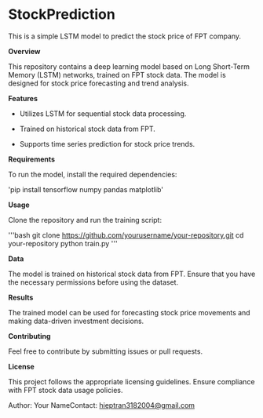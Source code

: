 # StockPrediction
This is a simple LSTM model to predict the stock price of FPT company.


**Overview**

This repository contains a deep learning model based on Long Short-Term Memory (LSTM) networks, trained on FPT stock data. The model is designed for stock price forecasting and trend analysis.


**Features**

 - Utilizes LSTM for sequential stock data processing.

 - Trained on historical stock data from FPT.

 - Supports time series prediction for stock price trends.


**Requirements**

To run the model, install the required dependencies:

'pip install tensorflow numpy pandas matplotlib'

**Usage**

Clone the repository and run the training script:

'''bash
git clone https://github.com/yourusername/your-repository.git
cd your-repository
python train.py
'''

**Data**

The model is trained on historical stock data from FPT. Ensure that you have the necessary permissions before using the dataset.


**Results**

The trained model can be used for forecasting stock price movements and making data-driven investment decisions.


**Contributing**

Feel free to contribute by submitting issues or pull requests.


**License**

This project follows the appropriate licensing guidelines. Ensure compliance with FPT stock data usage policies.

Author: Your NameContact: hieptran3182004@gmail.com


